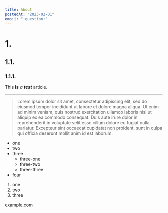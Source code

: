 ```yaml
---
title: About
postedAt: "2023-02-01"
emoji: ":question:"
---
```


# 1.

## 1.1.

### 1.1.1.

This **is** _a_ **_test_** article.

---

> Lorem ipsum dolor sit amet, consectetur adipiscing elit, sed do eiusmod tempor incididunt ut labore et dolore magna aliqua. Ut enim ad minim veniam, quis nostrud exercitation ullamco laboris nisi ut aliquip ex ea commodo consequat. Duis aute irure dolor in reprehenderit in voluptate velit esse cillum dolore eu fugiat nulla pariatur. Excepteur sint occaecat cupidatat non proident, sunt in culpa qui officia deserunt mollit anim id est laborum.

- one
- two
- three
  - three-one
  - three-two
  - three-three
- four

1. one
2. two
3. three

[example.com][link]

[link]: https://example.com
